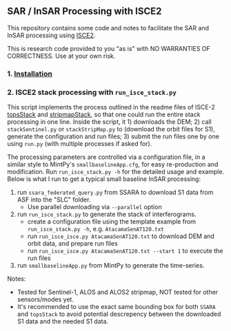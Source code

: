 ## SAR / InSAR Processing with ISCE2

This repository contains some code and notes to facilitate the SAR and InSAR processing using [ISCE2](https://github.com/isce-framework/isce2).

This is research code provided to you "as is" with NO WARRANTIES OF CORRECTNESS. Use at your own risk.

### 1. [Installation](./docs/installation.md)

### 2. ISCE2 stack processing with `run_isce_stack.py`

This script implements the process outlined in the readme files of ISCE-2 [topsStack](https://github.com/isce-framework/isce2/blob/main/contrib/stack/topsStack/README.md) and [stripmapStack](https://github.com/isce-framework/isce2/blob/main/contrib/stack/stripmapStack/README.md), so that one could run the entire stack processing in one line. Inside the script, it 1) downloads the DEM; 2) call `stackSentinel.py` or `stackStripMap.py` to (download the orbit files for S1), generate the configuration and run files; 3) submit the run files one by one using `run.py` (with multiple processes if asked for).

The processing parameters are controlled via a configuration file, in a similar style to MintPy's `smallbaselineApp.cfg`, for easy re-production and modification. Run `run_isce_stack.py -h` for the detailed usage and example. Below is what I run to get a typical small baseline InSAR processing:

1. run `ssara_federated_query.py` from SSARA to download S1 data from ASF into the "SLC" folder.
   - Use parallel downloading via `--parallel` option
2. run `run_isce_stack.py` to generate the stack of interferograms.
   - create a configuration file using the template example from `run_isce_stack.py -h`, e.g. `AtacamaSenAT120.txt`
   - run `run_isce_isce.py AtacamaSenAT120.txt` to download DEM and orbit data, and prepare run files
   - run `run_isce_isce.py AtacamaSenAT120.txt --start 1` to execute the run files
3. run `smallbaselineApp.py` from MintPy to generate the time-series.

Notes:

+ Tested for Sentinel-1, ALOS and ALOS2 stripmap, NOT tested for other sensors/modes yet.
+ It's recommended to use the exact same bounding box for both `SSARA` and `topsStack` to avoid potential descrepency between the downloaded S1 data and the needed S1 data.
